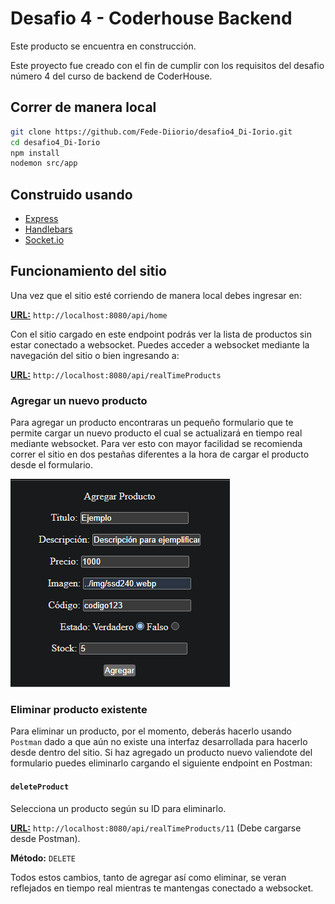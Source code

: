 # Desafio 4 - Coderhouse Backend

Este producto se encuentra en construcción.

Este proyecto fue creado con el fin de cumplir con los requisitos del desafio número 4 del curso de backend de CoderHouse.

## Correr de manera local
```bash
git clone https://github.com/Fede-Diiorio/desafio4_Di-Iorio.git
cd desafio4_Di-Iorio
npm install
nodemon src/app
```

## Construido usando

- [Express](https://www.npmjs.com/package/express)
- [Handlebars](https://handlebarsjs.com/guide/)
- [Socket.io](https://socket.io/docs/v4/)

## Funcionamiento del sitio

Una vez que el sitio esté corriendo de manera local debes ingresar en:

[**URL:**](http://localhost:8080/api/home) `http://localhost:8080/api/home`

Con el sitio cargado en este endpoint podrás ver la lista de productos sin estar conectado a websocket. 
Puedes acceder a websocket mediante la navegación del sitio o bien ingresando a: 

[**URL:**](http://localhost:8080/api/realTimeProducts) `http://localhost:8080/api/realTimeProducts`

### Agregar un nuevo producto

Para agregar un producto encontraras un pequeño formulario que te permite cargar un nuevo producto el cual se actualizará en tiempo real mediante websocket.
Para ver esto con mayor facilidad se recomienda correr el sitio en dos pestañas diferentes a la hora de cargar el producto desde el formulario.

![Ejemplo](https://github.com/Fede-Diiorio/desafio4_Di-Iorio/blob/main/public/img/ejemploForm.png)

### Eliminar producto existente

Para eliminar un producto, por el momento, deberás hacerlo usando `Postman` dado a que aún no existe una interfaz desarrollada para hacerlo desde dentro del sitio.
Si haz agregado un producto nuevo valiendote del formulario puedes eliminarlo cargando el siguiente endpoint en Postman:

#### `deleteProduct`

Selecciona un producto según su ID para eliminarlo.

[**URL:**](http://localhost:8080/api/realTimeProducts/11) `http://localhost:8080/api/realTimeProducts/11` (Debe cargarse desde Postman).

**Método:** `DELETE`

Todos estos cambios, tanto de agregar así como eliminar, se veran reflejados en tiempo real mientras te mantengas conectado a websocket.